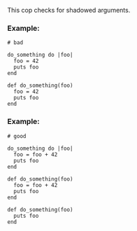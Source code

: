 This cop checks for shadowed arguments.

### Example:

    # bad

    do_something do |foo|
      foo = 42
      puts foo
    end

    def do_something(foo)
      foo = 42
      puts foo
    end

### Example:

    # good

    do_something do |foo|
      foo = foo + 42
      puts foo
    end

    def do_something(foo)
      foo = foo + 42
      puts foo
    end

    def do_something(foo)
      puts foo
    end